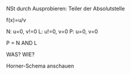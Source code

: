 NSt durch Ausprobieren: Teiler der Absolutstelle

f(x)=u/v

N: u=0, v!=0
L: u!=0, v=0
P: u=0, v=0

P = N AND L


WAS? WIE?

Horner-Schema anschauen

